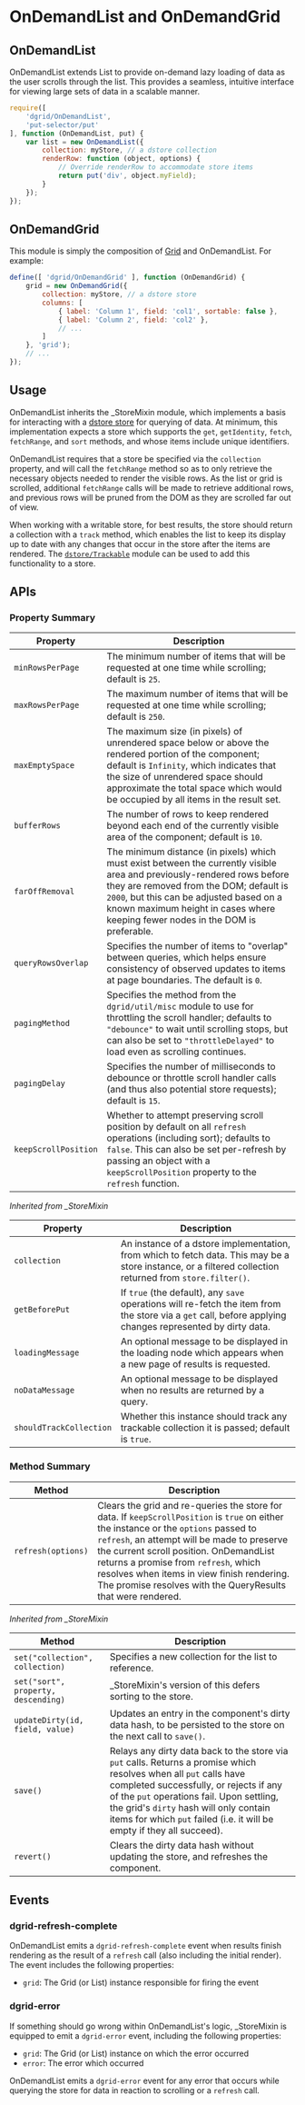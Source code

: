 # OnDemandList and OnDemandGrid

## OnDemandList

OnDemandList extends List to provide on-demand lazy loading of data as the user
scrolls through the list. This provides a seamless, intuitive interface for
viewing large sets of data in a scalable manner.

```js
require([
    'dgrid/OnDemandList',
    'put-selector/put'
], function (OnDemandList, put) {
    var list = new OnDemandList({
        collection: myStore, // a dstore collection
        renderRow: function (object, options) {
            // Override renderRow to accommodate store items
            return put('div', object.myField);
        }
    });
});
```

## OnDemandGrid

This module is simply the composition of [Grid](Grid.md) and OnDemandList. For example:

```js
define([ 'dgrid/OnDemandGrid' ], function (OnDemandGrid) {
    grid = new OnDemandGrid({
        collection: myStore, // a dstore store
        columns: [
            { label: 'Column 1', field: 'col1', sortable: false },
            { label: 'Column 2', field: 'col2' },
            // ...
        ]
    }, 'grid');
    // ...
});
```

## Usage

OnDemandList inherits the \_StoreMixin module, which implements a basis for
interacting with a [dstore store](https://github.com/SitePen/dstore) for querying of
data. At minimum, this implementation expects a store which supports the `get`,
`getIdentity`, `fetch`, `fetchRange`, and `sort` methods, and whose items include
unique identifiers.

OnDemandList requires that a store be specified via the `collection` property, and
will call the `fetchRange` method so as to only retrieve the necessary objects
needed to render the visible rows. As the list or grid is scrolled, additional
`fetchRange` calls will be made to retrieve additional rows, and previous rows
will be pruned from the DOM as they are scrolled far out of view.

When working with a writable store, for best results, the store should return
a collection with a `track` method, which enables the list to keep its
display up to date with any changes that occur in the store after the items are
rendered. The
[`dstore/Trackable`](https://github.com/SitePen/dstore/blob/master/docs/Collection.md#track)
module can be used to add this functionality to a store.

## APIs

### Property Summary

Property | Description
-------- | -----------
`minRowsPerPage` | The minimum number of items that will be requested at one time while scrolling; default is `25`.
`maxRowsPerPage` | The maximum number of items that will be requested at one time while scrolling; default is `250`.
`maxEmptySpace` | The maximum size (in pixels) of unrendered space below or above the rendered portion of the component; default is `Infinity`, which indicates that the size of unrendered space should approximate the total space which would be occupied by all items in the result set.
`bufferRows` | The number of rows to keep rendered beyond each end of the currently visible area of the component; default is `10`.
`farOffRemoval` | The minimum distance (in pixels) which must exist between the currently visible area and previously-rendered rows before they are removed from the DOM; default is `2000`, but this can be adjusted based on a known maximum height in cases where keeping fewer nodes in the DOM is preferable.
`queryRowsOverlap` | Specifies the number of items to "overlap" between queries, which helps ensure consistency of observed updates to items at page boundaries. The default is `0`.
`pagingMethod` | Specifies the method from the `dgrid/util/misc` module to use for throttling the scroll handler; defaults to `"debounce"` to wait until scrolling stops, but can also be set to `"throttleDelayed"` to load even as scrolling continues.
`pagingDelay` | Specifies the number of milliseconds to debounce or throttle scroll handler calls (and thus also potential store requests); default is `15`.
`keepScrollPosition` | Whether to attempt preserving scroll position by default on all `refresh` operations (including sort); defaults to `false`.  This can also be set per-refresh by passing an object with a `keepScrollPosition` property to the `refresh` function.

*Inherited from _StoreMixin*

Property | Description
-------- | -----------
`collection` | An instance of a dstore implementation, from which to fetch data.  This may be a store instance, or a filtered collection returned from `store.filter()`.
`getBeforePut` | If `true` (the default), any `save` operations will re-fetch the item from the store via a `get` call, before applying changes represented by dirty data.
`loadingMessage` | An optional message to be displayed in the loading node which appears when a new page of results is requested.
`noDataMessage` | An optional message to be displayed when no results are returned by a query.
`shouldTrackCollection` | Whether this instance should track any trackable collection it is passed; default is `true`.

### Method Summary

Method | Description
------ | -----------
`refresh(options)` | Clears the grid and re-queries the store for data.  If `keepScrollPosition` is `true` on either the instance or the `options` passed to `refresh`, an attempt will be made to preserve the current scroll position.  OnDemandList returns a promise from `refresh`, which resolves when items in view finish rendering.  The promise resolves with the QueryResults that were rendered.

*Inherited from _StoreMixin*

Method | Description
------ | -----------
`set("collection", collection)` | Specifies a new collection for the list to reference.
`set("sort", property, descending)` | \_StoreMixin's version of this defers sorting to the store.
`updateDirty(id, field, value)` | Updates an entry in the component's dirty data hash, to be persisted to the store on the next call to `save()`.
`save()` | Relays any dirty data back to the store via `put` calls. Returns a promise which resolves when all `put` calls have completed successfully, or rejects if any of the `put` operations fail.  Upon settling, the grid's `dirty` hash will only contain items for which `put` failed (i.e. it will be empty if they all succeed).
`revert()` | Clears the dirty data hash without updating the store, and refreshes the component.

## Events

### dgrid-refresh-complete

OnDemandList emits a `dgrid-refresh-complete` event when
results finish rendering as the result of a `refresh` call (also including the
initial render). The event includes the following properties:

* `grid`: The Grid (or List) instance responsible for firing the event

### dgrid-error

If something should go wrong within OnDemandList's logic, \_StoreMixin is
equipped to emit a `dgrid-error` event, including the following properties:

* `grid`: The Grid (or List) instance on which the error occurred
* `error`: The error which occurred

OnDemandList emits a `dgrid-error` event for any error that occurs while
querying the store for data in reaction to scrolling or a `refresh` call.